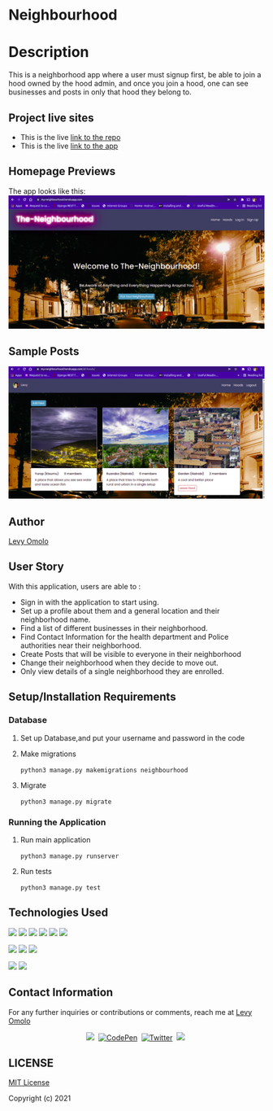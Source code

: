 # Neighbourhood




# Description
This is a neighborhood app where a user must signup first, be able to join a hood owned by the hood admin, and once you join a hood, one can see businesses and posts in only that hood they belong to.


## Project live sites
  * This is the live [link to the repo ](https://github.com/omololevy/Neighbourhood) <br>
  * This is the live [link to the app ](https://levy-neighbourhood.herokuapp.com/)


## Homepage Previews
The app looks like this: 
  ![Image](/static/images/home.png)

## Sample Posts
  ![Image](/static/images/neighbourhoods.png)


## Author
[Levy Omolo](https://github.com/omololevy/)
## User Story
With this application, users are able to :
* Sign in with the application to start using.
* Set up a profile about them and a general location and their neighborhood name.
* Find a list of different businesses in their neighborhood.
* Find Contact Information for the health department and Police authorities near their neighborhood.
* Create Posts that will be visible to everyone in their neighborhood
* Change their neighborhood when they decide to move out.
* Only view details of a single neighborhood they are enrolled.



## Setup/Installation Requirements

### Database

1. Set up Database,and put your username and password in the code

2. Make migrations

    ```python3 manage.py makemigrations neighbourhood```

3. Migrate

   ```python3 manage.py migrate ```
    
### Running the Application
1. Run main application

   ```python3 manage.py runserver```

2. Run tests

    
   ``` python3 manage.py test ```

## Technologies Used
![](https://img.shields.io/badge/html5-orange?style=for-the-badge&logo=html5&logoColor=white) ![](https://img.shields.io/badge/css3-430098?style=for-the-badge&logo=css3&logoColor=white)
![](https://img.shields.io/badge/javascript-yellow?style=for-the-badge&logo=javascript&logoColor=white)  ![](https://img.shields.io/badge/python-276DC3?style=for-the-badge&logo=python&logoColor=white)
![](https://img.shields.io/badge/Bootstrap-430098?style=for-the-badge&logo=bootstrap&logoColor=white)  ![](https://img.shields.io/badge/Django-092E20?style=for-the-badge&logo=django&logoColor=white) 

 ![](https://img.shields.io/badge/Git-F05032?style=for-the-badge&logo=git&logoColor=white)
 ![](https://img.shields.io/badge/PostgreSQL-316192?style=for-the-badge&logo=postgresql&logoColor=white) ![](https://img.shields.io/badge/SQLITE-4EA94B?style=for-the-badge&logo=sqlite&logoColor=white) 

 ![](	https://img.shields.io/badge/Heroku-430098?style=for-the-badge&logo=heroku&logoColor=white) ![](https://img.shields.io/badge/ubuntu-87CF3E?style=for-the-badge&logo=ubuntu&logoColor=white)




## Contact Information

For any further inquiries or contributions or comments, reach me at [Levy Omolo](https://github.com/omololevy)


<p align="center">
<a href="https://levy-omolo.herokuapp.com/"><img src="https://img.shields.io/badge/PORTFOLIO-CC6699?style=for-the-badge&logoColor=white alt="Portfolio" /></a>&nbsp;
<a href="https://www.linkedin.com/in/levy-omolo/"><img src="https://img.shields.io/badge/linkedin-430098?style=for-the-badge&logo=linkedin&logoColor=white" alt="CodePen" /></a>&nbsp;
<a href="https://twitter.com/kaylor254"><img src="https://img.shields.io/badge/Twitter-1DA1F2?style=for-the-badge&logo=twitter&logoColor=white" alt="Twitter" /></a>&nbsp;
<a href="https://www.hackerrank.com/levy_omolo"><img src="https://img.shields.io/badge/hackerrank-0A0A0A?style=for-the-badge&logo=hackerrank&logoColor=white alt="Dev.to" /></a>&nbsp;


## LICENSE

[MIT License](https://github.com/omololevy/Neighbourhood/blob/master/LICENSE)

Copyright (c) 2021